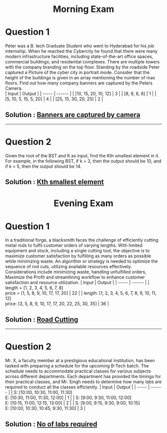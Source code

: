 <h1 align="center">Morning Exam</h1>

# Question 1
Peter was a B. tech Graduate Student who went to Hyderabad for his job internship. When he reached the Cybercity he found that there were many modern infrastructure facilities, including state-of-the-art office spaces, commercial buildings, and residential complexes. There are multiple towers with the company branding on the top floor. Standing by the roadside Peter captured a Picture of the cyber city in portrait mode. Consider that the height of the buildings is given in an array mentioning the number of max floors. Find out how many company banners are captured by the Peters Camera.  
| Input | Output |
| ----- | ------ |
| [10, 15, 20, 10, 12] | 3 |
| [8, 8, 8, 8] | 1 |
| [5, 10, 5, 15, 5, 20] | 4 |
| [25, 15, 30, 20, 25] | 2 |

## Solution : [Banners are captured by camera](https://github.com/ravardh/GIETU_SuperCoderBatch2/blob/SatyaSandeep_21CSE216/Banners%20are%20captured%20by%20camera.py)
<hr>

# Question 2
Given the root of the BST and K as input, find the Kth smallest element in it.
For example, in the following BST, if k = 3, then the output should be 10, and if k = 5, then the output should be 14.

## Solution : [Kth smallest element](https://github.com/ravardh/GIETU_SuperCoderBatch2/blob/SatyaSandeep_21CSE216/Kth%20smallest%20element.py)

<h1 align="center">Evening Exam</h1>

# Question 1
In a traditional forge, a blacksmith faces the challenge of efficiently cutting metal rods to fulfil customer orders of varying lengths. With limited equipment and stock, including a single cutting tool, the objective is to maximize customer satisfaction by fulfilling as many orders as possible while minimizing waste. An algorithm or strategy is needed to optimize the sequence of rod cuts, utilizing available resources effectively. Considerations include minimizing waste, handling unfulfilled orders, Maximize the Profit and streamlining workflow to enhance customer satisfaction and resource utilization.
| Input | Output |
| ----- | ------ |
| length = [1, 2, 3, 4, 5, 6, 7, 8] <br> price = [1, 5, 8, 9, 10, 17, 17, 20] | 22 |
| length: [1, 2, 3, 4, 5, 6, 7, 8, 9, 10, 11, 12] <br> price:  [3, 5, 8, 9, 10, 17, 17, 20, 22, 25, 30, 35] | 36 |

## Solution : [Road Cutting](https://github.com/ravardh/GIETU_SuperCoderBatch2/blob/SatyaSandeep_21CSE216/Road%20Cutting.py)
<hr>

# Question 2
Mr. X, a faculty member at a prestigious educational institution, has been tasked with preparing a schedule for the upcoming B-Tech batch. The schedule needs to accommodate practical classes for various subjects across different departments. Each department has provided the timings for their practical classes, and Mr. Singh needs to determine how many labs are required to conduct all the classes efficiently.
| Input | Output |
| ----- | ------ |
| S: [10:00, 10:30, 11:00, 11:30] <br> E: [10:30, 11:00, 11:30, 12:00] | 1 |
| S: [9:00, 9:30, 11:00, 12:00] <br> E: [10:15, 11:00, 12:15, 13:00] | 2 |
| S: [9:00, 9:15, 9:30, 9:00, 10:15] <br> E: [10:00, 10:30, 10:45, 9:30, 11:30] | 3 |

## Solution : [No of labs required](https://github.com/ravardh/GIETU_SuperCoderBatch2/blob/SatyaSandeep_21CSE216/No%20of%20labs%20required.py)
